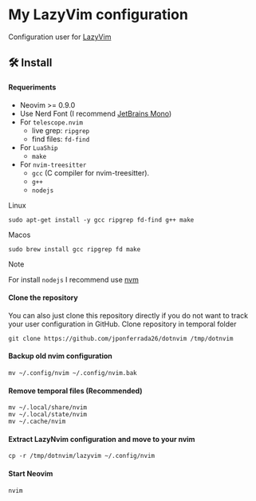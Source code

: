 # My LazyVim configuration

Configuration user for [LazyVim](https://www.lazyvim.org/)

## 🛠️ Install

#### Requeriments
* Neovim >= 0.9.0
* Use Nerd Font (I recommend  [JetBrains Mono](https://www.programmingfonts.org/#jetbrainsmono))
* For `telescope.nvim`
  * live grep: `ripgrep`
  * find files: `fd-find`
* For `LuaShip`
  * `make`
* For `nvim-treesitter`
  * `gcc` (C compiler for nvim-treesitter).
  * `g++`
  * `nodejs`


Linux
```shell
sudo apt-get install -y gcc ripgrep fd-find g++ make
```
Macos
```shell
sudo brew install gcc ripgrep fd make
```
>[!NOTE]
>For install `nodejs` I recommend use [nvm](https://github.com/nvm-sh/nvm)

#### Clone the repository

You can also just clone this repository directly if you do not want to track your user configuration in GitHub.
Clone repository in temporal folder

```shell
git clone https://github.com/jponferrada26/dotnvim /tmp/dotnvim
```

#### Backup old nvim configuration

```shell
mv ~/.config/nvim ~/.config/nvim.bak

```

#### Remove temporal files (Recommended)

```shell
mv ~/.local/share/nvim
mv ~/.local/state/nvim
mv ~/.cache/nvim
```

#### Extract LazyNvim configuration and move to your nvim

```shell
cp -r /tmp/dotnvim/lazyvim ~/.config/nvim
```

#### Start Neovim

```shell
nvim
```
